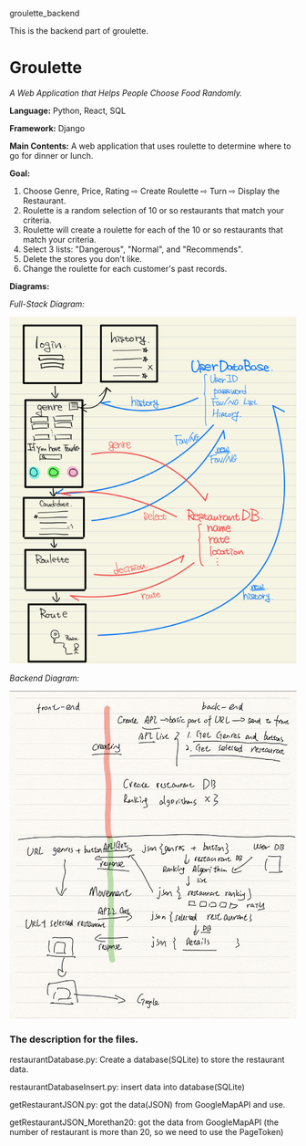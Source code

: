 groulette_backend

This is the backend part of groulette. 

# Groulette

*A Web Application that Helps People Choose Food Randomly.*

**Language:** Python, React, SQL

**Framework:** Django

**Main Contents:** A web application that uses roulette to determine where to go for dinner or lunch.

**Goal:**
1. Choose Genre, Price, Rating ⇨ Create Roulette ⇨ Turn ⇨ Display the Restaurant.
2. Roulette is a random selection of 10 or so restaurants that match your criteria.
3. Roulette will create a roulette for each of the 10 or so restaurants that match your criteria.
4. Select 3 lists: "Dangerous", "Normal", and "Recommends".
5. Delete the stores you don't like. 
6. Change the roulette for each customer's past records.

**Diagrams:**

*Full-Stack Diagram:*

![image](Full.png)

*Backend Diagram:*

![image](Backend.jpeg)

### The description for the files.

restaurantDatabase.py: Create a database(SQLite) to store the restaurant data.

restaurantDatabaseInsert.py: insert data into database(SQLite)

getRestaurantJSON.py: got the data(JSON) from GoogleMapAPI and use.

getRestaurantJSON_Morethan20: got the data from GoogleMapAPI (the number of restaurant is more than 20, so we need to use the PageToken)
